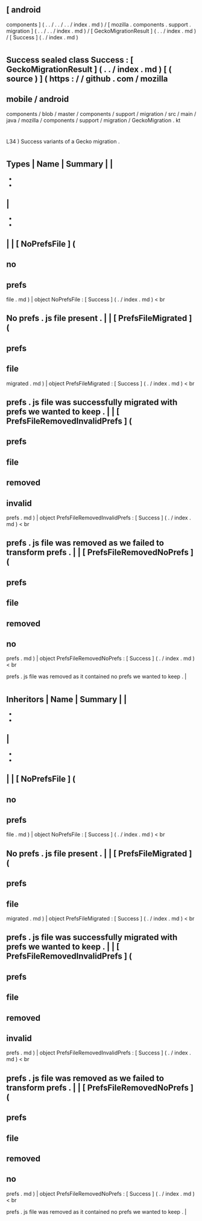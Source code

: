 [
android
-
components
]
(
.
.
/
.
.
/
.
.
/
index
.
md
)
/
[
mozilla
.
components
.
support
.
migration
]
(
.
.
/
.
.
/
index
.
md
)
/
[
GeckoMigrationResult
]
(
.
.
/
index
.
md
)
/
[
Success
]
(
.
/
index
.
md
)
#
Success
sealed
class
Success
:
[
GeckoMigrationResult
]
(
.
.
/
index
.
md
)
[
(
source
)
]
(
https
:
/
/
github
.
com
/
mozilla
-
mobile
/
android
-
components
/
blob
/
master
/
components
/
support
/
migration
/
src
/
main
/
java
/
mozilla
/
components
/
support
/
migration
/
GeckoMigration
.
kt
#
L34
)
Success
variants
of
a
Gecko
migration
.
#
#
#
Types
|
Name
|
Summary
|
|
-
-
-
|
-
-
-
|
|
[
NoPrefsFile
]
(
-
no
-
prefs
-
file
.
md
)
|
object
NoPrefsFile
:
[
Success
]
(
.
/
index
.
md
)
<
br
>
No
prefs
.
js
file
present
.
|
|
[
PrefsFileMigrated
]
(
-
prefs
-
file
-
migrated
.
md
)
|
object
PrefsFileMigrated
:
[
Success
]
(
.
/
index
.
md
)
<
br
>
prefs
.
js
file
was
successfully
migrated
with
prefs
we
wanted
to
keep
.
|
|
[
PrefsFileRemovedInvalidPrefs
]
(
-
prefs
-
file
-
removed
-
invalid
-
prefs
.
md
)
|
object
PrefsFileRemovedInvalidPrefs
:
[
Success
]
(
.
/
index
.
md
)
<
br
>
prefs
.
js
file
was
removed
as
we
failed
to
transform
prefs
.
|
|
[
PrefsFileRemovedNoPrefs
]
(
-
prefs
-
file
-
removed
-
no
-
prefs
.
md
)
|
object
PrefsFileRemovedNoPrefs
:
[
Success
]
(
.
/
index
.
md
)
<
br
>
prefs
.
js
file
was
removed
as
it
contained
no
prefs
we
wanted
to
keep
.
|
#
#
#
Inheritors
|
Name
|
Summary
|
|
-
-
-
|
-
-
-
|
|
[
NoPrefsFile
]
(
-
no
-
prefs
-
file
.
md
)
|
object
NoPrefsFile
:
[
Success
]
(
.
/
index
.
md
)
<
br
>
No
prefs
.
js
file
present
.
|
|
[
PrefsFileMigrated
]
(
-
prefs
-
file
-
migrated
.
md
)
|
object
PrefsFileMigrated
:
[
Success
]
(
.
/
index
.
md
)
<
br
>
prefs
.
js
file
was
successfully
migrated
with
prefs
we
wanted
to
keep
.
|
|
[
PrefsFileRemovedInvalidPrefs
]
(
-
prefs
-
file
-
removed
-
invalid
-
prefs
.
md
)
|
object
PrefsFileRemovedInvalidPrefs
:
[
Success
]
(
.
/
index
.
md
)
<
br
>
prefs
.
js
file
was
removed
as
we
failed
to
transform
prefs
.
|
|
[
PrefsFileRemovedNoPrefs
]
(
-
prefs
-
file
-
removed
-
no
-
prefs
.
md
)
|
object
PrefsFileRemovedNoPrefs
:
[
Success
]
(
.
/
index
.
md
)
<
br
>
prefs
.
js
file
was
removed
as
it
contained
no
prefs
we
wanted
to
keep
.
|
